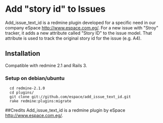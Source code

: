 # Add "story id" to Issues

Add_issue_text_id is a redmine plugin developed for a specific need in our company eSpace  http://www.espace.com.eg/.
For a new issue with "Stroy" tracker, it adds a new attribute called "Story ID" to the issue model. That attribute is used to track the original story id for the issue (e.g. A4).

## Installation

Compatible with redmine 2.1 and Rails 3.

### Setup on debian/ubuntu

  ```
    cd redmine-2.1.0
    cd plugins/
    git clone git://github.com/espace/add_issue_text_id.git              
    rake redmine:plugins:migrate
  ```

##Credits
Add_issue_text_id is a redmine plugin by eSpace  http://www.espace.com.eg/.
